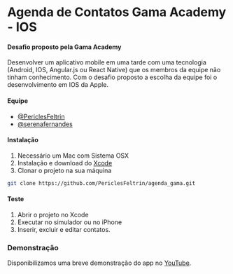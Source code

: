 # Agenda de Contatos Gama Academy - IOS

#### Desafio proposto pela Gama Academy
Desenvolver um aplicativo mobile em uma tarde com uma tecnologia (Android, IOS, Angular.js ou React Native) que os membros da equipe não tinham conhecimento. Com o desafio proposto a escolha da equipe foi o desenvolvimento em IOS da Apple.

#### Equipe
- [@PericlesFeltrin](https://github.com/periclesfeltrin)
- [@serenafernandes](https://github.com/serenafernandes)

#### Instalação
1. Necessário um Mac com Sistema OSX
2. Instalação e download do [Xcode](https://developer.apple.com/xcode/)
3. Clonar o projeto na sua máquina
``` sh
git clone https://github.com/PericlesFeltrin/agenda_gama.git
```
#### Teste
1. Abrir o projeto no Xcode
2. Executar no simulador ou no iPhone
3. Inserir, excluir e editar contatos.


### Demonstração
Disponibilizamos uma breve demonstração do app no [YouTube](https://www.youtube.com/watch?v=Sjm9VQL5YVw).